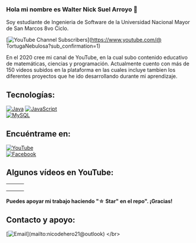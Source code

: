 ### Hola mi nombre es Walter Nick Suel Arroyo 👋


Soy estudiante de Ingenieria de Software de la Universidad Nacional Mayor de San Marcos 8vo Ciclo.


[![YouTube Channel Subscribers](https://img.shields.io/youtube/channel/subscribers/UCJeM2S9QuPQ9BdgGfSE1AEQ?style=social)](https://www.youtube.com/@
TortugaNebulosa?sub_confirmation=1)

En el 2020 cree mi canal de YouTube, en la cual subo contenido educativo de matemáticas, ciencias y programación. Actualmente cuento con más de 150 videos subidos en la plataforma en las cuales incluye tambien los diferentes proyectos que he ido desarrollando durante mi aprendizaje.


## Tecnologías: 

[![Java](https://img.shields.io/badge/Java-007396?style=for-the-badge&logo=java&logoColor=white&labelColor=101010)]()
[![JavaScript](https://img.shields.io/badge/JavaScript-F7DF1E?style=for-the-badge&logo=javascript&logoColor=white&labelColor=101010)]()
</br>
[![MySQL](https://img.shields.io/badge/MySQL-4479A1?style=for-the-badge&logo=mysql&logoColor=white&labelColor=101010)]()


## Encuéntrame en:

[![YouTube](https://img.shields.io/badge/YouTube-Allikus-FF0000?style=for-the-badge&logo=youtube&logoColor=white&labelColor=101010)](https://www.youtube.com/@Allikus?sub_confirmation=1)
</br>
[![Facebook](https://img.shields.io/badge/Facebook-@nicksuel-1877F2?style=for-the-badge&logo=facebook&logoColor=white&labelColor=101010)](https://www.facebook.com/nick.suel.9)

## Algunos vídeos en YouTube:

<table style="width:100%">
  <tr>
    <td>
	<a href="https://www.youtube.com/watch?v=tBtpzuFNIMQ">
  		<img src="">
	</a>
	</td>
    <td>
	<a href="https://www.youtube.com/watch?v=uhNxPQ8Mzvk">
  		<img src="">
	</a>
	</td>
    <td>
	<a href="">
  		<img src="">
	</a>
	</td>
  </tr>
  <tr>
    <td>
	<a href="https://www.youtube.com/watch?v=cGoQmmkaGfs&t=205s">
  		<img src="">
	</a>
	</td>
	<td>
	<a href="">
  		<img src="">
	</a>
	</td>
   <td>
	<a href="">
  		<img src="">
	</a>
	</td>
  </tr>
    <tr>
    <td>
	<a href="">
  		<img src="">
	</a>
	</td>
	<td>
	<a href="">
  		<img src="">
	</a>
	</td>
   <td>
	<a href="">
  		<img src="">
	</a>
	</td>
  </tr>
</table>
</table>

#### Puedes apoyar mi trabajo haciendo "☆ Star" en el repo". ¡Gracias!

## Contacto y apoyo:

[![Email](https://img.shields.io/badge/nicodehero21@outlook.com-email_personal_(respuesta_rápida)-D14836?style=for-the-badge&logo=gmail&logoColor=white&labelColor=101010)](mailto:nicodehero21@outlook)
</br>
